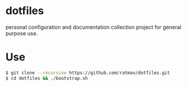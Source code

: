 dotfiles
========

personal configuration and documentation collection project for general purpose use.

# Use

```bash
$ git clone --recursive https://github.com/ratmav/dotfiles.git
$ cd dotfiles && ./bootstrap.sh
```
